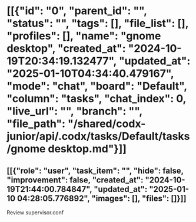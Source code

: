 # [[{"id": "0", "parent_id": "", "status": "", "tags": [], "file_list": [], "profiles": [], "name": "gnome desktop", "created_at": "2024-10-19T20:34:19.132477", "updated_at": "2025-01-10T04:34:40.479167", "mode": "chat", "board": "Default", "column": "tasks", "chat_index": 0, "live_url": "", "branch": "", "file_path": "/shared/codx-junior/api/.codx/tasks/Default/tasks/gnome desktop.md"}]]
## [[{"role": "user", "task_item": "", "hide": false, "improvement": false, "created_at": "2024-10-19T21:44:00.784847", "updated_at": "2025-01-10 04:28:05.776892", "images": [], "files": []}]]
Review supervisor.conf